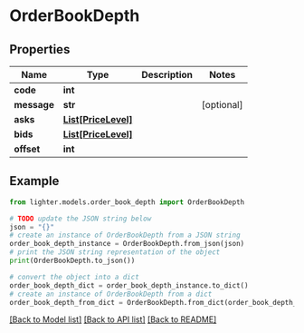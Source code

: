 # OrderBookDepth


## Properties

Name | Type | Description | Notes
------------ | ------------- | ------------- | -------------
**code** | **int** |  | 
**message** | **str** |  | [optional] 
**asks** | [**List[PriceLevel]**](PriceLevel.md) |  | 
**bids** | [**List[PriceLevel]**](PriceLevel.md) |  | 
**offset** | **int** |  | 

## Example

```python
from lighter.models.order_book_depth import OrderBookDepth

# TODO update the JSON string below
json = "{}"
# create an instance of OrderBookDepth from a JSON string
order_book_depth_instance = OrderBookDepth.from_json(json)
# print the JSON string representation of the object
print(OrderBookDepth.to_json())

# convert the object into a dict
order_book_depth_dict = order_book_depth_instance.to_dict()
# create an instance of OrderBookDepth from a dict
order_book_depth_from_dict = OrderBookDepth.from_dict(order_book_depth_dict)
```
[[Back to Model list]](../README.md#documentation-for-models) [[Back to API list]](../README.md#documentation-for-api-endpoints) [[Back to README]](../README.md)


